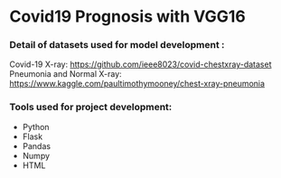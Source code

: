 # Covid19 Prognosis with VGG16
 
### Detail of datasets used for model development :

Covid-19 X-ray: https://github.com/ieee8023/covid-chestxray-dataset  
Pneumonia and Normal X-ray: https://www.kaggle.com/paultimothymooney/chest-xray-pneumonia

### Tools used for project development:

- Python
- Flask
- Pandas
- Numpy
- HTML